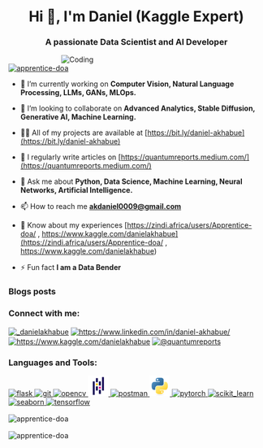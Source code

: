 <h1 align="center">Hi 👋, I'm Daniel (Kaggle Expert)</h1>
<h3 align="center">A passionate Data Scientist and AI Developer</h3>
<img align="right" alt="Coding" width="400" src="https://tenor.com/view/coding-gif-13839287635814292878">

<p align="left"> <a href="https://github.com/ryo-ma/github-profile-trophy"><img src="https://github-profile-trophy.vercel.app/?username=apprentice-doa" alt="apprentice-doa" /></a> </p>

- 🔭 I’m currently working on **Computer Vision, Natural Language Processing, LLMs, GANs, MLOps.**

- 👯 I’m looking to collaborate on **Advanced Analytics, Stable Diffusion, Generative AI, Machine Learning.**

- 👨‍💻 All of my projects are available at [https://bit.ly/daniel-akhabue](https://bit.ly/daniel-akhabue)

- 📝 I regularly write articles on [https://quantumreports.medium.com/](https://quantumreports.medium.com/)

- 💬 Ask me about **Python, Data Science, Machine Learning, Neural Networks, Artificial Intelligence.**

- 📫 How to reach me **akdaniel0009@gmail.com**

- 📄 Know about my experiences [https://zindi.africa/users/Apprentice-doa/ , https://www.kaggle.com/danielakhabue](https://zindi.africa/users/Apprentice-doa/ , https://www.kaggle.com/danielakhabue)

- ⚡ Fun fact **I am a Data Bender**

### Blogs posts
<!-- BLOG-POST-LIST:START -->
<!-- BLOG-POST-LIST:END -->

<h3 align="left">Connect with me:</h3>
<p align="left">
<a href="https://twitter.com/_danielakhabue" target="blank"><img align="center" src="https://raw.githubusercontent.com/rahuldkjain/github-profile-readme-generator/master/src/images/icons/Social/twitter.svg" alt="_danielakhabue" height="30" width="40" /></a>
<a href="https://linkedin.com/in/https://www.linkedin.com/in/daniel-akhabue/" target="blank"><img align="center" src="https://raw.githubusercontent.com/rahuldkjain/github-profile-readme-generator/master/src/images/icons/Social/linked-in-alt.svg" alt="https://www.linkedin.com/in/daniel-akhabue/" height="30" width="40" /></a>
<a href="https://kaggle.com/https://www.kaggle.com/danielakhabue" target="blank"><img align="center" src="https://raw.githubusercontent.com/rahuldkjain/github-profile-readme-generator/master/src/images/icons/Social/kaggle.svg" alt="https://www.kaggle.com/danielakhabue" height="30" width="40" /></a>
<a href="https://medium.com/@quantumreports" target="blank"><img align="center" src="https://raw.githubusercontent.com/rahuldkjain/github-profile-readme-generator/master/src/images/icons/Social/medium.svg" alt="@quantumreports" height="30" width="40" /></a>
</p>

<h3 align="left">Languages and Tools:</h3>
<p align="left"> <a href="https://flask.palletsprojects.com/" target="_blank" rel="noreferrer"> <img src="https://www.vectorlogo.zone/logos/pocoo_flask/pocoo_flask-icon.svg" alt="flask" width="40" height="40"/> </a> <a href="https://git-scm.com/" target="_blank" rel="noreferrer"> <img src="https://www.vectorlogo.zone/logos/git-scm/git-scm-icon.svg" alt="git" width="40" height="40"/> </a> <a href="https://opencv.org/" target="_blank" rel="noreferrer"> <img src="https://www.vectorlogo.zone/logos/opencv/opencv-icon.svg" alt="opencv" width="40" height="40"/> </a> <a href="https://pandas.pydata.org/" target="_blank" rel="noreferrer"> <img src="https://raw.githubusercontent.com/devicons/devicon/2ae2a900d2f041da66e950e4d48052658d850630/icons/pandas/pandas-original.svg" alt="pandas" width="40" height="40"/> </a> <a href="https://postman.com" target="_blank" rel="noreferrer"> <img src="https://www.vectorlogo.zone/logos/getpostman/getpostman-icon.svg" alt="postman" width="40" height="40"/> </a> <a href="https://www.python.org" target="_blank" rel="noreferrer"> <img src="https://raw.githubusercontent.com/devicons/devicon/master/icons/python/python-original.svg" alt="python" width="40" height="40"/> </a> <a href="https://pytorch.org/" target="_blank" rel="noreferrer"> <img src="https://www.vectorlogo.zone/logos/pytorch/pytorch-icon.svg" alt="pytorch" width="40" height="40"/> </a> <a href="https://scikit-learn.org/" target="_blank" rel="noreferrer"> <img src="https://upload.wikimedia.org/wikipedia/commons/0/05/Scikit_learn_logo_small.svg" alt="scikit_learn" width="40" height="40"/> </a> <a href="https://seaborn.pydata.org/" target="_blank" rel="noreferrer"> <img src="https://seaborn.pydata.org/_images/logo-mark-lightbg.svg" alt="seaborn" width="40" height="40"/> </a> <a href="https://www.tensorflow.org" target="_blank" rel="noreferrer"> <img src="https://www.vectorlogo.zone/logos/tensorflow/tensorflow-icon.svg" alt="tensorflow" width="40" height="40"/> </a> </p>

<p><img align="center" src="https://github-readme-stats.vercel.app/api/top-langs?username=apprentice-doa&show_icons=true&locale=en&layout=compact" alt="apprentice-doa" /></p>

<p><img align="center" src="https://github-readme-streak-stats.herokuapp.com/?user=apprentice-doa&" alt="apprentice-doa" /></p>
